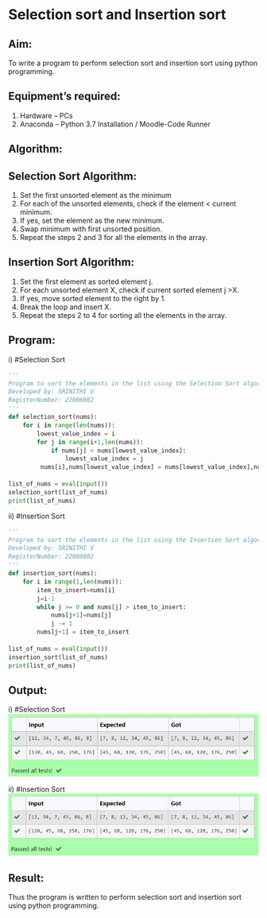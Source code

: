 # Selection sort and Insertion sort
## Aim:
To write a program to perform selection sort and insertion sort using python programming.
## Equipment’s required:
1.	Hardware – PCs
2.	Anaconda – Python 3.7 Installation / Moodle-Code Runner
## Algorithm:
## Selection Sort Algorithm:
1.	Set the first unsorted element as the minimum
2.	For each of the unsorted elements, check if the element < current minimum.
3.	If yes, set the element as the new minimum.
4.	Swap minimum with first unsorted position.
5.	Repeat the steps 2 and 3 for all the elements in the array.
## Insertion Sort Algorithm:
1.	Set the first element as sorted element j.
2.	For each unsorted element X, check if current sorted element j >X.
3.	If yes, move sorted element to the right by 1.
4.	Break the loop and insert X.
5.	Repeat the steps 2 to 4 for sorting all the elements in the array.
## Program:
i)	#Selection Sort
```py
''' 
Program to sort the elements in the list using the Selection Sort algorithm.
Developed by: SRINITHI V
RegisterNumber: 22006082
'''
def selection_sort(nums):
    for i in range(len(nums)):
        lowest_value_index = i
        for j in range(i+1,len(nums)):
            if nums[j] < nums[lowest_value_index]:
                lowest_value_index = j
         nums[i],nums[lowest_value_index] = nums[lowest_value_index],nums[i]

list_of_nums = eval(input())
selection_sort(list_of_nums)
print(list_of_nums)
```

ii)	#Insertion Sort
```py
''' 
Program to sort the elements in the list using the Insertion Sort algorithm.
Developed by: SRINITHI V
RegisterNumber: 22006082
'''
def insertion_sort(nums):
    for i in range(1,len(nums)):
        item_to_insert=nums[i]
        j=i-1
        while j >= 0 and nums[j] > item_to_insert:
            nums[j+1]=nums[j]
            j -= 1
        nums[j+1] = item_to_insert
  
list_of_nums = eval(input())
insertion_sort(list_of_nums)
print(list_of_nums)
```

## Output:

i)	#Selection Sort
![](./o1.jpg)

ii)	#Insertion Sort
![](./o2.jpg)

## Result:
Thus the program is written to perform selection sort and insertion sort using python programming.
